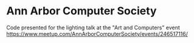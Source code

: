 # Ann Arbor Computer Society

Code presented for the lighting talk at the "Art and Computers" event
https://www.meetup.com/AnnArborComputerSociety/events/246517116/
